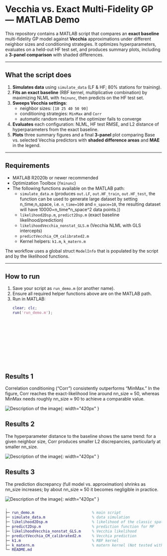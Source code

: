 # Vecchia vs. Exact Multi-Fidelity GP — MATLAB Demo

This repository contains a MATLAB script that compares an **exact baseline** multi-fidelity GP model against **Vecchia** approximations under different neighbor sizes and conditioning strategies. It optimizes hyperparameters, evaluates on a held-out HF test set, and produces summary plots, including a **3-panel comparison** with shaded differences.

---

## What the script does

1. **Simulates data** using `simulate_data` (LF & HF; 80% stations for training).
2. **Fits an exact baseline** (RBF kernel, multiplicative combination) by maximizing NLML with `fminunc`, then predicts on the HF test set.
3. **Sweeps Vecchia settings**:
   - neighbor sizes: `[10 25 40 50 90]`
   - conditioning strategies: `MinMax` and `Corr`
   - automatic random restarts if the optimizer fails to converge
4. **Evaluates** each configuration: NLML, HF test RMSE, and L2 distance of hyperparameters from the exact baseline.
5. **Plots** three summary figures and a final **3-panel** plot comparing Base vs. selected Vecchia predictors with **shaded difference areas** and **MAE** in the legend.

---

## Requirements

- MATLAB R2020b or newer recommended
- Optimization Toolbox (`fminunc`)
- The following functions available on the MATLAB path:
  - `simulate_data.m` (produces `out.LF`, `out.HF_train`, `out.HF_test`, the function can be used to generate large dataset by setting n_time,n_space, i.e. `n_time=100` and `n_space=10`, the resulting dataset will have 10000=n_time*n_space^2  data points.)) 
  - `likelihood2Dsp.m`, `predict2Dsp.m` (exact baseline likelihood/prediction)
  - `likelihoodVecchia_nonstat_GLS.m` (Vecchia NLML with GLS intercepts)
  - `predictVecchia_CM_calibrated2.m`
  - Kernel helpers: `k1.m`, `k_matern.m`
 
The workflow uses a global struct `ModelInfo` that is populated by the script and by the likelihood functions.

---

## How to run

1. Save your script as `run_demo.m` (or another name).
2. Ensure all required helper functions above are on the MATLAB path.
3. Run in MATLAB:
   ```matlab
   clear; clc;
   run('run_demo.m');
   












## Results 1

Correlation conditioning (“Corr”) consistently outperforms “MinMax.” In the figure, Corr reaches the exact-likelihood line around nn_size ≈ 50, whereas MinMax needs roughly nn_size ≈ 90 to achieve a comparable value.


![Description of the image](LikelihoodDiscrepancy.png){: width="420px" }

## Results 2

The hyperparameter distance to the baseline shows the same trend: for a given neighbor size, Corr produces smaller L2 discrepancies, particularly at smaller nn_size.

![Description of the image](parameters_discrepancy.png){: width="420px" }


## Results 3

The prediction discrepancy (full model vs. approximation) shrinks as nn_size increases; by about nn_size ≈ 50 it becomes negligible in practice.


![Description of the image](Prediction_discrepancy.png){: width="420px" }


 ```matlab
 .
├─ run_demo.m                          % main script
├─ simulate_data.m                     % data simulation
├─ likelihood2Dsp.m                    % likelihood of the classic spatio-temporal MF
├─ predict2Dsp.m                       % prediction function for MF
├─ likelihoodVecchia_nonstat_GLS.m     % Vecchia likelihood
├─ predictVecchia_CM_calibrated2.m     % Vecchia prediction
├─ k1.m                                % RBF kernel
├─ k_matern.m                          % matern kernel (Not tested with vecchia approximation)
└─ README.md





